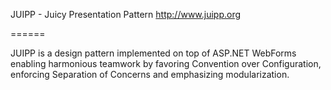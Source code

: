 JUIPP - Juicy Presentation Pattern
http://www.juipp.org

======

JUIPP is a design pattern implemented on top of ASP.NET WebForms enabling harmonious teamwork by favoring Convention over Configuration, enforcing Separation of Concerns and emphasizing modularization.